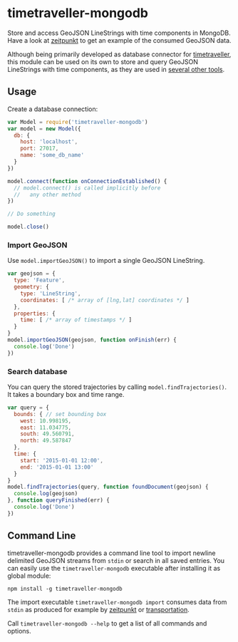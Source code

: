 # timetraveller-mongodb

Store and access GeoJSON LineStrings with time components in MongoDB. Have a look at [zeitpunkt](https://github.com/fnogatz/zeitpunkt#geojson-format) to get an example of the consumed GeoJSON data.

Although being primarily developed as database connector for [timetraveller](https://www.npmjs.org/package/timetraveller), this module can be used on its own to store and query GeoJSON LineStrings with time components, as they are used in [several other tools](https://github.com/fnogatz/zeitpunkt#compatible-tools).

## Usage

Create a database connection:

```javascript
var Model = require('timetraveller-mongodb')
var model = new Model({
  db: {
    host: 'localhost',
    port: 27017,
    name: 'some_db_name'
  }
})

model.connect(function onConnectionEstablished() {
  // model.connect() is called implicitly before
  //   any other method
})

// Do something

model.close()
```

### Import GeoJSON

Use `model.importGeoJSON()` to import a single GeoJSON LineString.

```javascript
var geojson = {
  type: 'Feature',
  geometry: {
    type: 'LineString',
    coordinates: [ /* array of [lng,lat] coordinates */ ]
  },
  properties: {
    time: [ /* array of timestamps */ ]
  }
}
model.importGeoJSON(geojson, function onFinish(err) {
  console.log('Done')
})
```

### Search database

You can query the stored trajectories by calling `model.findTrajectories()`. It takes a boundary box and time range.

```javascript
var query = {
  bounds: { // set bounding box
    west: 10.998195,
    east: 11.034775,
    south: 49.560791,
    north: 49.587847
  },
  time: {
    start: '2015-01-01 12:00',
    end: '2015-01-01 13:00'
  }
}
model.findTrajectories(query, function foundDocument(geojson) {
  console.log(geojson)
}, function queryFinished(err) {
  console.log('Done')
})
```

## Command Line

timetraveller-mongodb provides a command line tool to import newline delimited GeoJSON streams from `stdin` or search in all saved entries. You can easily use the `timetraveller-mongodb` executable after installing it as global module:

```shell
npm install -g timetraveller-mongodb
```

The import executable `timetraveller-mongodb import` consumes data from `stdin` as produced for example by [zeitpunkt](https://github.com/fnogatz/zeitpunkt) or [transportation](https://github.com/fnogatz/transportation#export-vehicles-positions-as-geojson).

Call `timetraveller-mongodb --help` to get a list of all commands and options.
